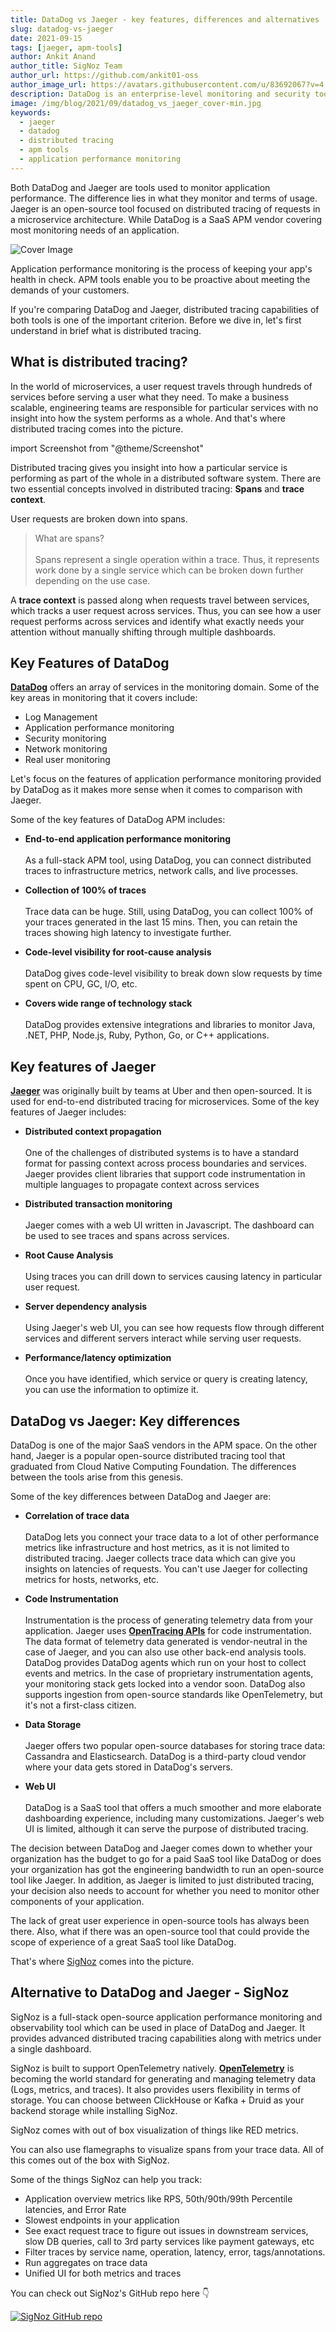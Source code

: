 ```yaml
---
title: DataDog vs Jaeger - key features, differences and alternatives
slug: datadog-vs-jaeger
date: 2021-09-15
tags: [jaeger, apm-tools]
author: Ankit Anand
author_title: SigNoz Team
author_url: https://github.com/ankit01-oss
author_image_url: https://avatars.githubusercontent.com/u/83692067?v=4
description: DataDog is an enterprise-level monitoring and security tool. On the other hand, Jaeger is an open-source tool focused on end-to-end distributed tracing for microservice architecture. DataDog is a full-stack paid APM tool, whereas Jaeger is free and open-source..
image: /img/blog/2021/09/datadog_vs_jaeger_cover-min.jpg
keywords:
  - jaeger
  - datadog
  - distributed tracing
  - apm tools
  - application performance monitoring
---
```

<head>
  <link rel="canonical" href="https://signoz.io/blog/datadog-vs-jaeger/"/>
</head>

Both DataDog and Jaeger are tools used to monitor application performance. The difference lies in what they monitor and terms of usage. Jaeger is an open-source tool focused on distributed tracing of requests in a microservice architecture. While DataDog is a SaaS APM vendor covering most monitoring needs of an application. 

<!--truncate-->

![Cover Image](/img/blog/2021/09/datadog_vs_jaeger_cover-min.jpg)

Application performance monitoring is the process of keeping your app's health in check. APM tools enable you to be proactive about meeting the demands of your customers.

If you're comparing DataDog and Jaeger, distributed tracing capabilities of both tools is one of the important criterion. Before we dive in, let's first understand in brief what is distributed tracing.

## What is distributed tracing?
In the world of microservices, a user request travels through hundreds of services before serving a user what they need. To make a business scalable, engineering teams are responsible for particular services with no insight into how the system performs as a whole. And that's where distributed tracing comes into the picture.

import Screenshot from "@theme/Screenshot"

<Screenshot
    alt="Microservices architecture"
    height={500}
    src="/img/blog/2021/09/jaeger_vs_zipkin_microservices_architecture.png"
    title="Microservice architecture of a fictional e-commerce application"
    width={700}
/>

Distributed tracing gives you insight into how a particular service is performing as part of the whole in a distributed software system. There are two essential concepts involved in distributed tracing: **Spans** and **trace context**.

User requests are broken down into spans.

> What are spans?<br></br>
> Spans represent a single operation within a trace. Thus, it represents work done by a single service which can be broken down further depending on the use case.

A **trace context** is passed along when requests travel between services, which tracks a user request across services. Thus, you can see how a user request performs across services and identify what exactly needs your attention without manually shifting through multiple dashboards.

<Screenshot
    alt="Trace context is passed to track user requests across services"
    height={500}
    src="/img/blog/2021/09/opentelemetry_distributed_tracing-min.png"
    title="A trace context is passed when user requests pass from one service to another"
    width={700}
/>

## Key Features of DataDog
<a href = "https://www.datadoghq.com/" rel="noopener noreferrer nofollow" target="_blank" ><b>DataDog</b></a> offers an array of services in the monitoring domain. Some of the key areas in monitoring that it covers include:

- Log Management
- Application performance monitoring
- Security monitoring
- Network monitoring
- Real user monitoring

Let's focus on the features of application performance monitoring provided by DataDog as it makes more sense when it comes to comparison with Jaeger.

Some of the key features of DataDog APM includes:
- **End-to-end application performance monitoring**<br></br>
As a full-stack APM tool, using DataDog, you can connect distributed traces to infrastructure metrics, network calls, and live processes.

- **Collection of 100% of traces**<br></br>
Trace data can be huge. Still, using DataDog, you can collect 100% of your traces generated in the last 15 mins. Then, you can retain the traces showing high latency to investigate further.

- **Code-level visibility for root-cause analysis**<br></br>
DataDog gives code-level visibility to break down slow requests by time spent on CPU, GC, I/O, etc.

- **Covers wide range of technology stack**<br></br>
DataDog provides extensive integrations and libraries to monitor Java, .NET, PHP, Node.js, Ruby, Python, Go, or C++ applications.

<Screenshot
    alt="DataDog APM dashboard"
    height={500}
    src="/img/blog/2021/09/datadog_vs_jaeger_dd_dashbaord-min.jpg"
    title="DataDog APM tool showing infrastructure, metrics, logs, errors, processes, network and code hotspots under a single dashboard"
    width={700}
/>

<Screenshot
    alt="DataDog provides code level visibility to identify issues quickly"
    height={500}
    src="/img/blog/2021/09/datadog_vs_jaeger_dd_rca-min.jpg"
    title="Find code hotspots using DataDog APM tool"
    width={700}
/>

## Key features of Jaeger
<a href = "https://www.jaegertracing.io/" rel="noopener noreferrer nofollow" target="_blank" ><b>Jaeger</b></a> was originally built by teams at Uber and then open-sourced. It is used for end-to-end distributed tracing for microservices. Some of the key features of Jaeger includes:

- **Distributed context propagation**<br></br>
  One of the challenges of distributed systems is to have a standard format for passing context across process boundaries and services. Jaeger provides client libraries that support code instrumentation in multiple languages to propagate context across services

- **Distributed transaction monitoring**<br></br>
  Jaeger comes with a web UI written in Javascript. The dashboard can be used to see traces and spans across services.

- **Root Cause Analysis**<br></br>
  Using traces you can drill down to services causing latency in particular user request.

- **Server dependency analysis**<br></br>
  Using Jaeger's web UI, you can see how requests flow through different services and different servers interact while serving user requests.

- **Performance/latency optimization**<br></br>
  Once you have identified, which service or query is creating latency, you can use the information to optimize it.

<Screenshot
    alt="Jaeger UI"
    height={500}
    src="/img/blog/2021/08/jaeger_ui-min.png"
    title="Jaeger UI showing services and corresponding traces"
    width={700}
/>

## DataDog vs Jaeger: Key differences
DataDog is one of the major SaaS vendors in the APM space. On the other hand, Jaeger is a popular open-source distributed tracing tool that graduated from Cloud Native Computing Foundation. The differences between the tools arise from this genesis.

Some of the key differences between DataDog and Jaeger are:

- **Correlation of trace data**<br></br>
DataDog lets you connect your trace data to a lot of other performance metrics like infrastructure and host metrics, as it is not limited to distributed tracing. Jaeger collects trace data which can give you insights on latencies of requests. You can't use Jaeger for collecting metrics for hosts, networks, etc.

- **Code Instrumentation**<br></br>
Instrumentation is the process of generating telemetry data from your application. Jaeger uses <a href = "https://opentracing.io/" rel="noopener noreferrer nofollow" target="_blank" ><b>OpenTracing APIs</b></a> for code instrumentation. The data format of telemetry data generated is vendor-neutral in the case of Jaeger, and you can also use other back-end analysis tools. DataDog provides DataDog agents which run on your host to collect events and metrics. In the case of proprietary instrumentation agents, your monitoring stack gets locked into a vendor soon. DataDog also supports ingestion from open-source standards like OpenTelemetry, but it's not a first-class citizen.

- **Data Storage**<br></br>
Jaeger offers two popular open-source databases for storing trace data: Cassandra and Elasticsearch. DataDog is a third-party cloud vendor where your data gets stored in DataDog's servers.

- **Web UI**<br></br>
DataDog is a SaaS tool that offers a much smoother and more elaborate dashboarding experience, including many customizations. Jaeger's web UI is limited, although it can serve the purpose of distributed tracing.

The decision between DataDog and Jaeger comes down to whether your organization has the budget to go for a paid SaaS tool like DataDog or does your organization has got the engineering bandwidth to run an open-source tool like Jaeger. In addition, as Jaeger is limited to just distributed tracing, your decision also needs to account for whether you need to monitor other components of your application.

The lack of great user experience in open-source tools has always been there. Also, what if there was an open-source tool that could provide the scope of experience of a great SaaS tool like DataDog.

That's where [SigNoz](https://signoz.io/) comes into the picture.

## Alternative to DataDog and Jaeger - SigNoz
SigNoz is a full-stack open-source application performance monitoring and observability tool which can be used in place of DataDog and Jaeger. It provides advanced distributed tracing capabilities along with metrics under a single dashboard.

 SigNoz is built to support OpenTelemetry natively. <a href = "https://opentelemetry.io/" rel="noopener noreferrer nofollow" target="_blank" ><b>OpenTelemetry</b></a> is becoming the world standard for generating and managing telemetry data (Logs, metrics, and traces). It also provides users flexibility in terms of storage. You can choose between ClickHouse or Kafka + Druid as your backend storage while installing SigNoz.

 <Screenshot
    alt="Architecture of SigNoz with OpenTelemetry and ClickHouse"
    height={500}
    src="/img/blog/2021/09/SigNoz_architecture_clickhouse.png"
    title="Architecture of SigNoz with ClickHouse as storage backend and OpenTelemetry for code instrumentatiion"
    width={700}
/>

SigNoz comes with out of box visualization of things like RED metrics.

<Screenshot
    alt="SigNoz UI showing the popular RED metrics"
    height={500}
    src="/img/blog/common/signoz_charts_application_metrics.png"
    title="SigNoz UI showing application overview metrics like RPS, 50th/90th/99th Percentile latencies, and Error Rate"
    width={700}
/>

You can also use flamegraphs to visualize spans from your trace data. All of this comes out of the box with SigNoz.

<Screenshot
    alt="Flamegraphs used to visualie spans of distributed tracing in SigNoz UI"
    height={500}
    src="/img/blog/common/signoz_charts_application_metrics.png"
    title="Flamegraphs showing exact duration taken by each spans - a concept of distributed tracing"
    width={700}
/>


Some of the things SigNoz can help you track:

- Application overview metrics like RPS, 50th/90th/99th Percentile latencies, and Error Rate
- Slowest endpoints in your application
- See exact request trace to figure out issues in downstream services, slow DB queries, call to 3rd party services like payment gateways, etc
- Filter traces by service name, operation, latency, error, tags/annotations.
- Run aggregates on trace data
- Unified UI for both metrics and traces

You can check out SigNoz's GitHub repo here 👇

[![SigNoz GitHub repo](/img/blog/common/signoz_github.png)](https://github.com/SigNoz/signoz)


